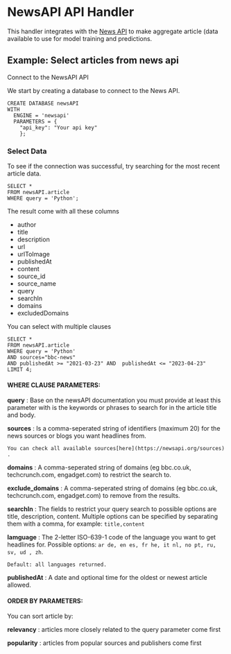 # NewsAPI API Handler

This handler integrates with the [News API](https://newsapi.org/docs) to make aggregate article (data available to use for model training and predictions.

## Example: Select articles from news api

Connect to the NewsAPI API

We start by creating a database to connect to the News API.

```
CREATE DATABASE newsAPI
WITH
  ENGINE = 'newsapi'
  PARAMETERS = {
	"api_key": "Your api key"
	};
```

### Select Data

To see if the connection was successful, try searching for the most recent article data.

```
SELECT *
FROM newsAPI.article
WHERE query = 'Python';
```

The result come with all these columns

* author
* title
* description
* url
* urlToImage
* publishedAt
* content
* source_id
* source_name
* query
* searchIn
* domains
* excludedDomains

You can select with multiple clauses

```
SELECT *
FROM newsAPI.article
WHERE query = 'Python'
AND sources="bbc-news"
AND publishedAt >= "2021-03-23" AND  publishedAt <= "2023-04-23"
LIMIT 4;
```

#### **WHERE CLAUSE PARAMETERS:**

**query** : Base on the newsAPI documentation you must provide at least this  parameter with is the keywords or phrases to search for in the article title and body.

**sources** : Is a comma-seperated string of identifiers (maximum 20) for the news sources or blogs you want headlines from.

    You can check all available sources[here](https://newsapi.org/sources) .

**domains** : A comma-seperated string of domains (eg bbc.co.uk, techcrunch.com, engadget.com) to restrict the search to.

**exclude_domains** : A comma-seperated string of domains (eg bbc.co.uk, techcrunch.com, engadget.com) to remove from the results.

**searchIn** : The fields to restrict your query search to possible options are title, description,  content. Multiple options can be specified by separating them with a comma, for example: `title,content`

**lamguage** : The 2-letter ISO-639-1 code of the language you want to get headlines for. Possible options: `ar de, en es, fr he, it nl, no pt, ru,  sv, ud , zh`.

    Default: all languages returned.

**publishedAt** : A date and optional time for the oldest or newest article allowed.

#### **ORDER BY PARAMETERS:**

You can sort article by:

**relevancy** : articles more closely related to the query parameter come first

**popularity** : articles from popular sources and publishers come first
